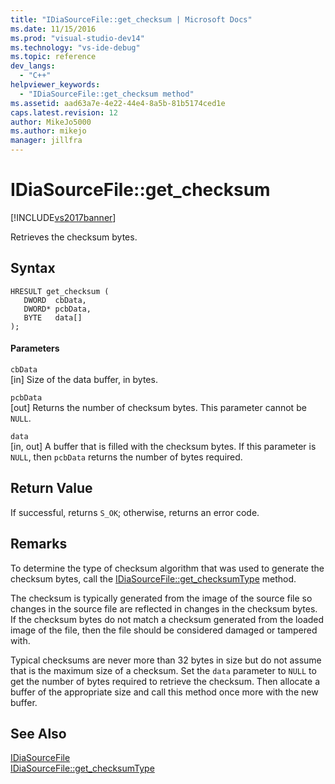 ```yaml
---
title: "IDiaSourceFile::get_checksum | Microsoft Docs"
ms.date: 11/15/2016
ms.prod: "visual-studio-dev14"
ms.technology: "vs-ide-debug"
ms.topic: reference
dev_langs: 
  - "C++"
helpviewer_keywords: 
  - "IDiaSourceFile::get_checksum method"
ms.assetid: aad63a7e-4e22-44e4-8a5b-81b5174ced1e
caps.latest.revision: 12
author: MikeJo5000
ms.author: mikejo
manager: jillfra
---
```

# IDiaSourceFile::get_checksum
[!INCLUDE[vs2017banner](../../includes/vs2017banner.md)]

Retrieves the checksum bytes.  
  
## Syntax  
  
```cpp#  
HRESULT get_checksum (   
   DWORD  cbData,  
   DWORD* pcbData,  
   BYTE   data[]  
);  
```  
  
#### Parameters  
 `cbData`  
 [in] Size of the data buffer, in bytes.  
  
 `pcbData`  
 [out] Returns the number of checksum bytes. This parameter cannot be `NULL`.  
  
 `data`  
 [in, out] A buffer that is filled with the checksum bytes. If this parameter is `NULL`, then `pcbData` returns the number of bytes required.  
  
## Return Value  
 If successful, returns `S_OK`; otherwise, returns an error code.  
  
## Remarks  
 To determine the type of checksum algorithm that was used to generate the checksum bytes, call the [IDiaSourceFile::get_checksumType](../../debugger/debug-interface-access/idiasourcefile-get-checksumtype.md) method.  
  
 The checksum is typically generated from the image of the source file so changes in the source file are reflected in changes in the checksum bytes. If the checksum bytes do not match a checksum generated from the loaded image of the file, then the file should be considered damaged or tampered with.  
  
 Typical checksums are never more than 32 bytes in size but do not assume that is the maximum size of a checksum. Set the `data` parameter to `NULL` to get the number of bytes required to retrieve the checksum. Then allocate a buffer of the appropriate size and call this method once more with the new buffer.  
  
## See Also  
 [IDiaSourceFile](../../debugger/debug-interface-access/idiasourcefile.md)   
 [IDiaSourceFile::get_checksumType](../../debugger/debug-interface-access/idiasourcefile-get-checksumtype.md)
